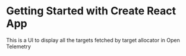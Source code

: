 # Getting Started with Create React App

This is a UI to display all the targets fetched by target allocator in Open Telemetry

